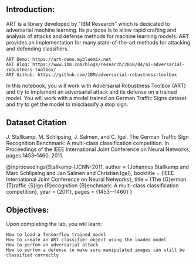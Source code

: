 
## Introduction:

ART is a library developed by "IBM Research" which is dedicated to adversarial machine learning. Its purpose is to allow rapid crafting and analysis of attacks and defense methods for machine learning models. ART provides an implementation for many state-of-the-art methods for attacking and defending classifiers.

    ART Demo: https://art-demo.mybluemix.net
    ART Blog: https://www.ibm.com/blogs/research/2018/04/ai-adversarial-robustness-toolbox/
    ART Github: https://github.com/IBM/adversarial-robustness-toolbox

In this notebook, you will work with Adversarial Robustness Toolbox (ART) and try to implement an adversarial attack and its defense on a trained model. You will work with a model trained on German Traffic Signs dataset and try to get the model to misclassify a stop sign.
## Dataset Citation

J. Stallkamp, M. Schlipsing, J. Salmen, and C. Igel. The German Traffic Sign Recognition Benchmark: A multi-class classification competition. In Proceedings of the IEEE International Joint Conference on Neural Networks, pages 1453–1460. 2011.

@inproceedings{Stallkamp-IJCNN-2011,
author = {Johannes Stallkamp and Marc Schlipsing and Jan Salmen and Christian Igel},
booktitle = {IEEE International Joint Conference on Neural Networks},
title = {The {G}erman {T}raffic {S}ign {R}ecognition {B}enchmark: A multi-class classification competition},
year = {2011},
pages = {1453--1460}
}
## Objectives:

Upon completing the lab, you will learn:

    How to load a Tensorflow trained model
    How to create an ART classifier object using the loaded model
    How to perfom an adversarial attack
    How to perfom a defense to make sure manipulated images can still be classified correctly

